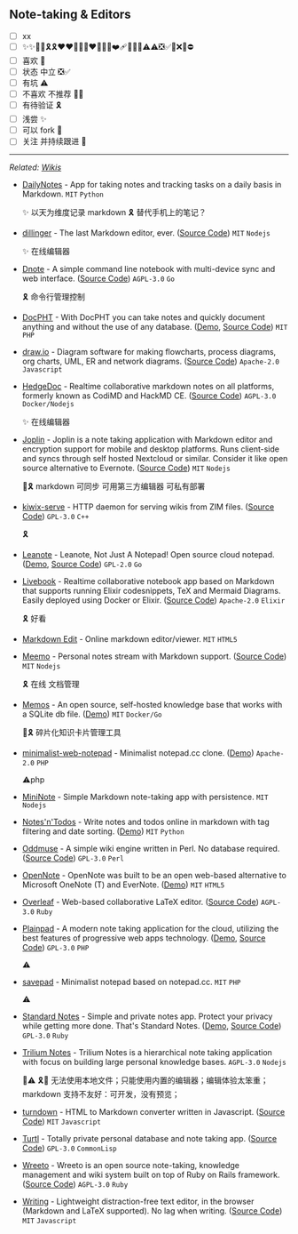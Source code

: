 ## Note-taking & Editors

- [ ] xx
- [ ] ✨✨🎀🎀🎗️🎗️♥️♥️🔔🔔💓❤️‍🔥💗💖❤️‍🩹💢💫💨⚠️⚠️❎✅🚫❌📛⛔
- [ ] 喜欢 💖
- [ ] 状态 中立 ❎✅
- [ ] 有坑 ⚠️
- [ ] 不喜欢 不推荐 📛🚫
- [ ] 有待验证 🎗️
- [ ] 浅尝 ✨
- [ ] 可以 fork 🎀
- [ ] 关注 并持续跟进 🔔

---

_Related: [Wikis](https://github.com/awesome-selfhosted/awesome-selfhosted#wikis)_

- [DailyNotes](https://github.com/m0ngr31/DailyNotes) - App for taking notes and tracking tasks on a daily basis in Markdown. `MIT` `Python`

  ✨ 以天为维度记录 markdown 🎗️ 替代手机上的笔记？

- [dillinger](https://dillinger.io/) - The last Markdown editor, ever. ([Source Code](https://github.com/joemccann/dillinger)) `MIT` `Nodejs`

  ✨ 在线编辑器

- [Dnote](https://www.getdnote.com/) - A simple command line notebook with multi-device sync and web interface. ([Source Code](https://github.com/dnote/dnote)) `AGPL-3.0` `Go`

  🎗️ 命令行管理控制

- [DocPHT](https://docpht.org/) - With DocPHT you can take notes and quickly document anything and without the use of any database. ([Demo](https://demo.docpht.org/), [Source Code](https://github.com/docpht/docpht)) `MIT` `PHP`

- [draw.io](https://draw.io/) - Diagram software for making flowcharts, process diagrams, org charts, UML, ER and network diagrams. ([Source Code](https://github.com/jgraph/drawio)) `Apache-2.0` `Javascript`

- [HedgeDoc](https://demo.hedgedoc.org/) - Realtime collaborative markdown notes on all platforms, formerly known as CodiMD and HackMD CE. ([Source Code](https://github.com/hedgedoc/hedgedoc)) `AGPL-3.0` `Docker/Nodejs`

  ✨ 在线编辑器

- [Joplin](https://joplinapp.org/) - Joplin is a note taking application with Markdown editor and encryption support for mobile and desktop platforms. Runs client-side and syncs through self hosted Nextcloud or similar. Consider it like open source alternative to Evernote. ([Source Code](https://github.com/laurent22/joplin)) `MIT` `Nodejs`

  💖🎗️ markdown 可同步 可用第三方编辑器 可私有部署

- [kiwix-serve](https://www.kiwix.org/en/downloads/kiwix-serve/) - HTTP daemon for serving wikis from ZIM files. ([Source Code](https://github.com/kiwix/kiwix-tools)) `GPL-3.0` `C++`

  🎗️

- [Leanote](http://leanote.org/) - Leanote, Not Just A Notepad! Open source cloud notepad. ([Demo](https://leanote.com/note), [Source Code](https://github.com/leanote/leanote)) `GPL-2.0` `Go`

- [Livebook](https://livebook.dev/) - Realtime collaborative notebook app based on Markdown that supports running Elixir codesnippets, TeX and Mermaid Diagrams. Easily deployed using Docker or Elixir. ([Source Code](https://github.com/livebook-dev/livebook)) `Apache-2.0` `Elixir`

  🎗️ 好看

- [Markdown Edit](https://github.com/georgeOsdDev/markdown-edit/) - Online markdown editor/viewer. `MIT` `HTML5`

- [Meemo](https://meemo.minimal-space.de/) - Personal notes stream with Markdown support. ([Source Code](https://github.com/nebulade/meemo)) `MIT` `Nodejs`

  🎗️ 在线 文档管理

- [Memos](https://github.com/usememos/memos) - An open source, self-hosted knowledge base that works with a SQLite db file. ([Demo](https://memos.onrender.com/)) `MIT` `Docker/Go`

  🎀🎗️ 碎片化知识卡片管理工具

- [minimalist-web-notepad](https://github.com/pereorga/minimalist-web-notepad) - Minimalist notepad.cc clone. ([Demo](https://notes.orga.cat/)) `Apache-2.0` `PHP`

  ⚠️php

- [MiniNote](https://github.com/muety/mininote) - Simple Markdown note-taking app with persistence. `MIT` `Nodejs`

- [Notes'n'Todos](https://github.com/larspontoppidan/notesntodos) - Write notes and todos online in markdown with tag filtering and date sorting. ([Demo](https://lpss.dk/nnt-playground/)) `MIT` `Python`

- [Oddmuse](https://oddmuse.org/) - A simple wiki engine written in Perl. No database required. ([Source Code](https://github.com/kensanata/oddmuse)) `GPL-3.0` `Perl`

- [OpenNote](https://github.com/FoxUSA/OpenNote) - OpenNote was built to be an open web-based alternative to Microsoft OneNote (T) and EverNote. ([Demo](https://foxusa.github.io/OpenNote/OpenNote/#/folder)) `MIT` `HTML5`

- [Overleaf](https://www.overleaf.com/) - Web-based collaborative LaTeX editor. ([Source Code](https://github.com/overleaf/overleaf)) `AGPL-3.0` `Ruby`

- [Plainpad](https://alextselegidis.com/get/plainpad/) - A modern note taking application for the cloud, utilizing the best features of progressive web apps technology. ([Demo](https://alextselegidis.com/try/plainpad/), [Source Code](https://github.com/alextselegidis/plainpad)) `GPL-3.0` `PHP`

  ⚠️

- [savepad](https://github.com/shelltr/textpad) - Minimalist notepad based on notepad.cc. `MIT` `PHP`

  ⚠️

- [Standard Notes](https://standardnotes.com/) - Simple and private notes app. Protect your privacy while getting more done. That's Standard Notes. ([Demo](https://app.standardnotes.org/), [Source Code](https://github.com/standardnotes/app)) `GPL-3.0` `Ruby`

- [Trilium Notes](https://github.com/zadam/trilium) - Trilium Notes is a hierarchical note taking application with focus on building large personal knowledge bases. `AGPL-3.0` `Nodejs`

  📛⚠️ 🎗️🔔 无法使用本地文件；只能使用内置的编辑器；编辑体验太笨重；markdown 支持不友好：可开发，没有预览；

- [turndown](https://mixmark-io.github.io/turndown/) - HTML to Markdown converter written in Javascript. ([Source Code](https://github.com/mixmark-io/turndown)) `MIT` `Javascript`

- [Turtl](https://turtl.it/) - Totally private personal database and note taking app. ([Source Code](https://github.com/turtl)) `GPL-3.0` `CommonLisp`

- [Wreeto](https://wreeto.com/) - Wreeto is an open source note-taking, knowledge management and wiki system built on top of Ruby on Rails framework. ([Source Code](https://github.com/chrisvel/wreeto_official)) `AGPL-3.0` `Ruby`

- [Writing](https://josephernest.github.io/writing/) - Lightweight distraction-free text editor, in the browser (Markdown and LaTeX supported). No lag when writing. ([Source Code](https://github.com/josephernest/writing)) `MIT` `Javascript`
